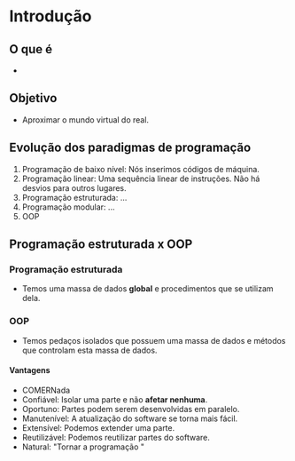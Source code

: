 # Introdução

## O que é

- 

## Objetivo

- Aproximar o mundo virtual do real.

## Evolução dos paradigmas de programação

1. Programação de baixo nível: Nós inserimos códigos de máquina.
2. Programação linear: Uma sequência linear de instruções. Não há desvios para outros lugares.
3. Programação estruturada: ...
4. Programação modular: ...
5. OOP

## Programação estruturada x OOP

### Programação estruturada

- Temos uma massa de dados **global** e procedimentos que se utilizam dela.

### OOP

- Temos pedaços isolados que possuem uma massa de dados e métodos que controlam esta massa de dados.

#### Vantagens

- COMERNada
- Confiável: Isolar uma parte e não **afetar nenhuma**.
- Oportuno: Partes podem serem desenvolvidas em paralelo.
- Manutenível: A atualização do software se torna mais fácil.
- Extensível: Podemos extender uma parte.
- Reutilizável: Podemos reutilizar partes do software.
- Natural: "Tornar a programação "
